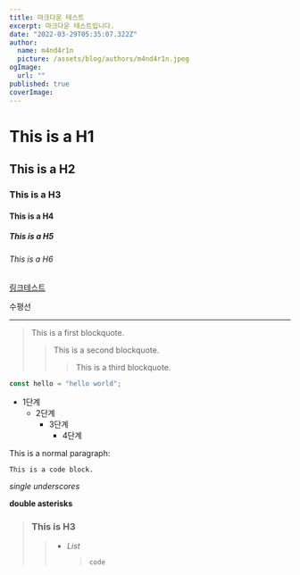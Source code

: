 ```yaml
---
title: 마크다운 테스트
excerpt: 마크다운 테스트입니다.
date: "2022-03-29T05:35:07.322Z"
author:
  name: m4nd4r1n
  picture: /assets/blog/authors/m4nd4r1n.jpeg
ogImage:
  url: ""
published: true
coverImage:
---
```


# This is a H1

## This is a H2

### This is a H3

#### This is a H4

##### This is a H5

###### This is a H6

[링크테스트](/)

수평선

---

> This is a first blockquote.
>
> > This is a second blockquote.
> >
> > > This is a third blockquote.

```javascript
const hello = "hello world";
```

- 1단계
  - 2단계
    - 3단계
      - 4단계

This is a normal paragraph:

    This is a code block.

_single underscores_

**double asterisks**

> ### This is **H3**
>
> > - _List_
> >   >     code
